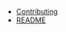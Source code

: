   * [Contributing](./Contributing)
  * [README](./README)


[//]: # (generated by https://www.npmjs.com/package/github-wiki-sidebar)

